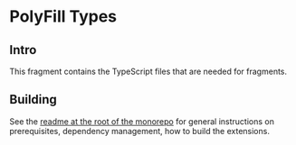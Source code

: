 # PolyFill Types

## Intro

This fragment contains the TypeScript files that are needed for fragments.


## Building

See the [readme at the root of the monorepo](../../README.md) for general
instructions on prerequisites, dependency management, how to build the
extensions.
